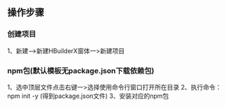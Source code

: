 ## 操作步骤

### 创建项目

1、新建——>新建HBuilderX窗体一>新建项目

### npm包(默认模板无package.json下载依赖包)
1、选中顶层文件点击右键一>选择使用命令行窗口打开所在目录
2、执行命令： npm init -y (得到package.json文件)
3、安装对应的npm包